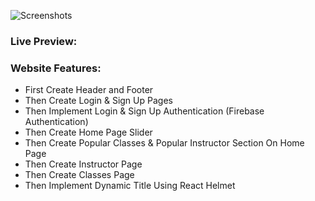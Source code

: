 ![Screenshots](https://i.ibb.co/BKfVTmQ/sportsgear.png)

### Live Preview:
### Website Features:
* First Create Header and Footer
* Then Create Login & Sign Up Pages
* Then Implement Login & Sign Up Authentication (Firebase Authentication)
* Then Create Home Page Slider
* Then Create Popular Classes & Popular Instructor Section On Home Page
* Then Create Instructor Page
* Then Create Classes Page
* Then Implement Dynamic Title Using React Helmet 
